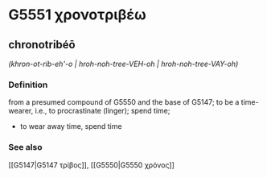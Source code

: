 # G5551 χρονοτριβέω

## chronotribéō

_(khron-ot-rib-eh'-o | hroh-noh-tree-VEH-oh | hroh-noh-tree-VAY-oh)_

### Definition

from a presumed compound of G5550 and the base of G5147; to be a time-wearer, i.e., to procrastinate (linger); spend time; 

- to wear away time, spend time

### See also

[[G5147|G5147 τρίβος]], [[G5550|G5550 χρόνος]]
